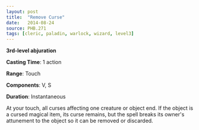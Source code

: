 ```yaml
---
layout: post
title:  "Remove Curse"
date:   2014-08-24
source: PHB.271
tags: [cleric, paladin, warlock, wizard, level3]
---
```


**3rd-level abjuration**

**Casting Time**: 1 action

**Range**: Touch

**Components**: V, S

**Duration**: Instantaneous

At your touch, all curses affecting one creature or object end. If the object is a cursed magical item, its curse remains, but the spell breaks its owner's attunement to the object so it can be removed or discarded.